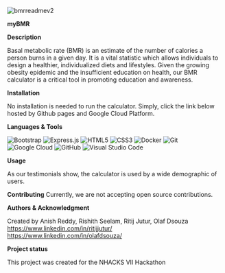 ![bmrreadmev2](https://user-images.githubusercontent.com/45522785/169710659-3a54645d-a963-4852-8a75-3663739fbdd6.png)

**myBMR**

**Description**

Basal metabolic rate (BMR) is an estimate of the number of calories a person burns in a given day. It is a vital statistic which allows individuals to design a healthier, individualized diets and lifestyles. Given the growing obesity epidemic and the insufficient education on health, our BMR calculator is a critical tool in promoting education and awareness.

**Installation**

No installation is needed to run the calculator. Simply, click the link below hosted by Github pages and Google Cloud Platform.

**Languages & Tools**

![Bootstrap](https://img.shields.io/badge/bootstrap-%23563D7C.svg?style=for-the-badge&logo=bootstrap&logoColor=white)
![Express.js](https://img.shields.io/badge/express.js-%23404d59.svg?style=for-the-badge&logo=express&logoColor=%2361DAFB)
![HTML5](https://img.shields.io/badge/html5-%23E34F26.svg?style=for-the-badge&logo=html5&logoColor=white)
![CSS3](https://img.shields.io/badge/css3-%231572B6.svg?style=for-the-badge&logo=css3&logoColor=white)
![Docker](https://img.shields.io/badge/docker-%230db7ed.svg?style=for-the-badge&logo=docker&logoColor=white)
![Git](https://img.shields.io/badge/git-%23F05033.svg?style=for-the-badge&logo=git&logoColor=white)
![Google Cloud](https://img.shields.io/badge/GoogleCloud-%234285F4.svg?style=for-the-badge&logo=google-cloud&logoColor=white)
![GitHub](https://img.shields.io/badge/github-%23121011.svg?style=for-the-badge&logo=github&logoColor=white)
![Visual Studio Code](https://img.shields.io/badge/Visual%20Studio%20Code-0078d7.svg?style=for-the-badge&logo=visual-studio-code&logoColor=white)

**Usage**

As our testimonials show, the calculator is used by a wide demographic of users.

**Contributing**
Currently, we are not accepting open source contributions.

**Authors & Acknowledgment**

Created by Anish Reddy, Rishith Seelam, Ritij Jutur, Olaf Dsouza
https://www.linkedin.com/in/ritijjutur/
https://www.linkedin.com/in/olafdsouza/


**Project status**

This project was created for the NHACKS VII Hackathon
